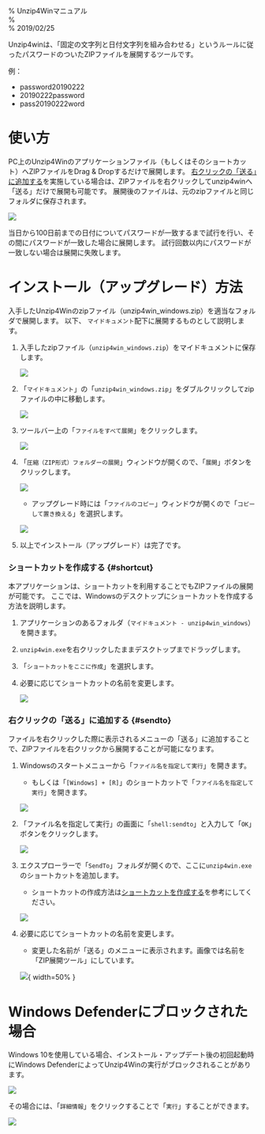 % Unzip4Winマニュアル  
%   
% 2019/02/25  


Unzip4winは、「固定の文字列と日付文字列を組み合わせる」というルールに従ったパスワードのついたZIPファイルを展開するツールです。

例：

* password20190222
* 20190222password
* pass20190222word

# 使い方

PC上のUnzip4Winのアプリケーションファイル（もしくはそのショートカット）へZIPファイルをDrag & Dropするだけで展開します。
[右クリックの「送る」に追加する](#sendto)を実施している場合は、ZIPファイルを右クリックしてunzip4winへ「送る」だけで展開も可能です。
展開後のファイルは、元のzipファイルと同じフォルダに保存されます。

![](images/win/usage.png)

当日から100日前までの日付についてパスワードが一致するまで試行を行い、その間にパスワードが一致した場合に展開します。
試行回数以内にパスワードが一致しない場合は展開に失敗します。


# インストール（アップグレード）方法

入手したUnzip4Winのzipファイル（unzip4win_windows.zip）を適当なフォルダで展開します。
以下、 `マイドキュメント`配下に展開するものとして説明します。

1. 入手したzipファイル（`unzip4win_windows.zip`）をマイドキュメントに保存します。

    ![](images/win/install/01_download_zip.png)

1. 「`マイドキュメント`」の「`unzip4win_windows.zip`」をダブルクリックしてzipファイルの中に移動します。

    ![](images/win/install/02_into_zip.png)

1. ツールバー上の「`ファイルをすべて展開`」をクリックします。

    ![](images/win/install/03_unzip.png)

1. 「`圧縮（ZIP形式）フォルダーの展開`」ウィンドウが開くので、「`展開`」ボタンをクリックします。

    ![](images/win/install/04_unzip_dialog.png)
    
    * アップグレード時には「`ファイルのコピー`」ウィンドウが開くので「`コピーして置き換える`」を選択します。
    
    ![](images/win/install/05_upgrade.png)
    
1. 以上でインストール（アップグレード）は完了です。

### ショートカットを作成する {#shortcut}

本アプリケーションは、ショートカットを利用することでもZIPファイルの展開が可能です。
ここでは、Windowsのデスクトップにショートカットを作成する方法を説明します。

1. アプリケーションのあるフォルダ（`マイドキュメント - unzip4win_windows`）を開きます。
1. `unzip4win.exe`を右クリックしたままデスクトップまでドラッグします。
1. 「`ショートカットをここに作成`」を選択します。
1. 必要に応じてショートカットの名前を変更します。

    ![](images/win/shortcut/01_create_shortcut.png)


### 右クリックの「送る」に追加する {#sendto}

ファイルを右クリックした際に表示されるメニューの「送る」に追加することで、ZIPファイルを右クリックから展開することが可能になります。

1. Windowsのスタートメニューから「`ファイル名を指定して実行`」を開きます。
    * もしくは「`[Windows] + [R]`」のショートカットで「`ファイル名を指定して実行`」を開きます。
    
    ![](images/win/shortcut/02_exec_file_name.png)
    
1. 「ファイル名を指定して実行」の画面に「`shell:sendto`」と入力して「`OK`」ボタンをクリックします。

    ![](images/win/shortcut/03_shell_sendto.png)
    
1. エクスプローラーで「`SendTo`」フォルダが開くので、ここに`unzip4win.exe`のショートカットを追加します。
    * ショートカットの作成方法は[ショートカットを作成する](#shortcut)を参考にしてください。
    
    ![](images/win/shortcut/04_sendto_shortcut.png)
    
1. 必要に応じてショートカットの名前を変更します。
    * 変更した名前が「送る」のメニューに表示されます。画像では名前を「ZIP展開ツール」にしています。

    ![](images/win/shortcut/05_sendto_menu.png){ width=50% }

# Windows Defenderにブロックされた場合

Windows 10を使用している場合、インストール・アップデート後の初回起動時にWindows DefenderによってUnzip4Winの実行がブロックされることがあります。

![](images/win/defender/01_defender.png)

その場合には、「`詳細情報`」をクリックすることで「`実行`」することができます。

![](images/win/defender/02_execute.png)
